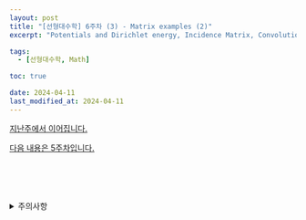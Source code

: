```yaml
---
layout: post
title: "[선형대수학] 6주차 (3) - Matrix examples (2)"
excerpt: "Potentials and Dirichlet energy, Incidence Matrix, Convolution, Properties of Convolution, Convolution Examples - Polynomial multiplication, Toeplitz Matrices - Moving average of time series, First order difference"

tags:
  - [선형대수학, Math]

toc: true

date: 2024-04-11
last_modified_at: 2024-04-11
---
```


[지난주에서 이어집니다.](https://orbit3230.github.io/2024/04/08/LA_week6_1/)

<!--TODO-->

[다음 내용은 5주차입니다.](https://orbit3230.github.io/2024/04/04/LA_week5_3/)

<br>
<br>
<br>
<br>
<details>
<summary>주의사항</summary>
<div markdown="1">

이 포스팅은 강원대학교 김도형 교수님의 선형대수학 수업을 들으며 내용을 정리 한 것입니다.  
수업 내용에 대한 저작권은 교수님께 있으니,  
다른 곳으로의 무분별한 내용 복사를 자제해 주세요.

</div>
</details>